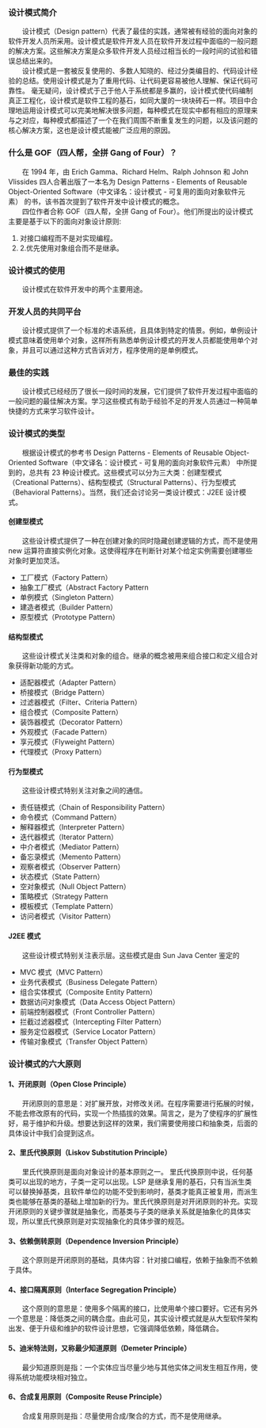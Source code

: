 ### 设计模式简介
&emsp;&emsp;设计模式（Design pattern）代表了最佳的实践，通常被有经验的面向对象的软件开发人员所采用。设计模式是软件开发人员在软件开发过程中面临的一般问题的解决方案。这些解决方案是众多软件开发人员经过相当长的一段时间的试验和错误总结出来的。   
&emsp;&emsp;设计模式是一套被反复使用的、多数人知晓的、经过分类编目的、代码设计经验的总结。使用设计模式是为了重用代码、让代码更容易被他人理解、保证代码可靠性。 毫无疑问，设计模式于己于他人于系统都是多赢的，设计模式使代码编制真正工程化，设计模式是软件工程的基石，如同大厦的一块块砖石一样。项目中合理地运用设计模式可以完美地解决很多问题，每种模式在现实中都有相应的原理来与之对应，每种模式都描述了一个在我们周围不断重复发生的问题，以及该问题的核心解决方案，这也是设计模式能被广泛应用的原因。

### 什么是 GOF（四人帮，全拼 Gang of Four）？
&emsp;&emsp;在 1994 年，由 Erich Gamma、Richard Helm、Ralph Johnson 和 John Vlissides 四人合著出版了一本名为 Design Patterns - Elements of Reusable Object-Oriented Software（中文译名：设计模式 - 可复用的面向对象软件元素） 的书，该书首次提到了软件开发中设计模式的概念。  
&emsp;&emsp;四位作者合称 GOF（四人帮，全拼 Gang of Four）。他们所提出的设计模式主要是基于以下的面向对象设计原则: 
1. 对接口编程而不是对实现编程。 
2. 2.优先使用对象组合而不是继承。

### 设计模式的使用
&emsp;&emsp;设计模式在软件开发中的两个主要用途。

### 开发人员的共同平台
&emsp;&emsp;设计模式提供了一个标准的术语系统，且具体到特定的情景。例如，单例设计模式意味着使用单个对象，这样所有熟悉单例设计模式的开发人员都能使用单个对象，并且可以通过这种方式告诉对方，程序使用的是单例模式。

### 最佳的实践
&emsp;&emsp;设计模式已经经历了很长一段时间的发展，它们提供了软件开发过程中面临的一般问题的最佳解决方案。学习这些模式有助于经验不足的开发人员通过一种简单快捷的方式来学习软件设计。

### 设计模式的类型
&emsp;&emsp;根据设计模式的参考书 Design Patterns - Elements of Reusable Object-Oriented Software（中文译名：设计模式 - 可复用的面向对象软件元素） 中所提到的，总共有 23 种设计模式。这些模式可以分为三大类：创建型模式（Creational Patterns）、结构型模式（Structural Patterns）、行为型模式（Behavioral Patterns）。当然，我们还会讨论另一类设计模式：J2EE 设计模式。

#### 创建型模式
&emsp;&emsp;这些设计模式提供了一种在创建对象的同时隐藏创建逻辑的方式，而不是使用 new 运算符直接实例化对象。这使得程序在判断针对某个给定实例需要创建哪些对象时更加灵活。

- 工厂模式（Factory Pattern）
- 抽象工厂模式（Abstract Factory Pattern
- 单例模式（Singleton Pattern）
- 建造者模式（Builder Pattern）
- 原型模式（Prototype Pattern）

#### 结构型模式
&emsp;&emsp;这些设计模式关注类和对象的组合。继承的概念被用来组合接口和定义组合对象获得新功能的方式。

- 适配器模式（Adapter Pattern）
- 桥接模式（Bridge Pattern）
- 过滤器模式（Filter、Criteria Pattern）
- 组合模式（Composite Pattern）
- 装饰器模式（Decorator Pattern）
- 外观模式（Facade Pattern）
- 享元模式（Flyweight Pattern）
- 代理模式（Proxy Pattern）

#### 行为型模式
&emsp;&emsp;这些设计模式特别关注对象之间的通信。

- 责任链模式（Chain of Responsibility Pattern）
- 命令模式（Command Pattern）
- 解释器模式（Interpreter Pattern）
- 迭代器模式（Iterator Pattern）
- 中介者模式（Mediator Pattern）
- 备忘录模式（Memento Pattern）
- 观察者模式（Observer Pattern）
- 状态模式（State Pattern）
- 空对象模式（Null Object Pattern）
- 策略模式（Strategy Pattern
- 模板模式（Template Pattern）
- 访问者模式（Visitor Pattern）

#### J2EE 模式
&emsp;&emsp;这些设计模式特别关注表示层。这些模式是由 Sun Java Center 鉴定的

- MVC 模式（MVC Pattern）
- 业务代表模式（Business Delegate Pattern）
- 组合实体模式（Composite Entity Pattern）
- 数据访问对象模式（Data Access Object Pattern）
- 前端控制器模式（Front Controller Pattern）
- 拦截过滤器模式（Intercepting Filter Pattern）
- 服务定位器模式（Service Locator Pattern）
- 传输对象模式（Transfer Object Pattern）

### 设计模式的六大原则
#### 1、开闭原则（Open Close Principle）
&emsp;&emsp;开闭原则的意思是：对扩展开放，对修改关闭。在程序需要进行拓展的时候，不能去修改原有的代码，实现一个热插拔的效果。简言之，是为了使程序的扩展性好，易于维护和升级。想要达到这样的效果，我们需要使用接口和抽象类，后面的具体设计中我们会提到这点。

#### 2、里氏代换原则（Liskov Substitution Principle）
&emsp;&emsp;里氏代换原则是面向对象设计的基本原则之一。 里氏代换原则中说，任何基类可以出现的地方，子类一定可以出现。LSP 是继承复用的基石，只有当派生类可以替换掉基类，且软件单位的功能不受到影响时，基类才能真正被复用，而派生类也能够在基类的基础上增加新的行为。里氏代换原则是对开闭原则的补充。实现开闭原则的关键步骤就是抽象化，而基类与子类的继承关系就是抽象化的具体实现，所以里氏代换原则是对实现抽象化的具体步骤的规范。

#### 3、依赖倒转原则（Dependence Inversion Principle）
&emsp;&emsp;这个原则是开闭原则的基础，具体内容：针对接口编程，依赖于抽象而不依赖于具体。

#### 4、接口隔离原则（Interface Segregation Principle）
&emsp;&emsp;这个原则的意思是：使用多个隔离的接口，比使用单个接口要好。它还有另外一个意思是：降低类之间的耦合度。由此可见，其实设计模式就是从大型软件架构出发、便于升级和维护的软件设计思想，它强调降低依赖，降低耦合。

#### 5、迪米特法则，又称最少知道原则（Demeter Principle）
&emsp;&emsp;最少知道原则是指：一个实体应当尽量少地与其他实体之间发生相互作用，使得系统功能模块相对独立。

#### 6、合成复用原则（Composite Reuse Principle）
&emsp;&emsp;合成复用原则是指：尽量使用合成/聚合的方式，而不是使用继承。
